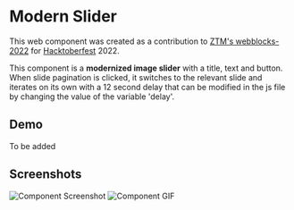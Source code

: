
# Modern Slider

This web component was created as a contribution to [ZTM's webblocks-2022](https://github.com/zero-to-mastery/webblocks-2022) for [Hacktoberfest](https://hacktoberfest.com/) 2022. 

This component is a **modernized image slider** with a title, text and button. When slide pagination is clicked, it switches to the relevant slide and iterates on its own with a 12 second delay that can be modified in the js file by changing the value of the variable 'delay'.



## Demo

To be added

## Screenshots

![Component Screenshot](https://user-images.githubusercontent.com/25801484/196013337-01771c56-cd39-472c-8778-24d7fe2f3481.PNG)
![Component GIF](https://user-images.githubusercontent.com/25801484/196013340-433b8778-3183-4601-a7f8-26dc6641782a.gif)
